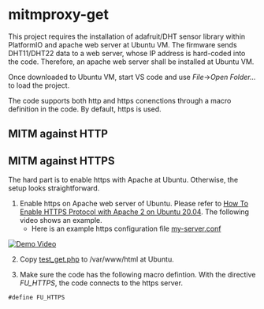 # mitmproxy-get

This project requires the installation of adafruit/DHT sensor library within PlatformIO and apache web server at Ubuntu VM. The firmware sends DHT11/DHT22 data to a web server, whose IP address is hard-coded into the code. Therefore, an apache web server shall be installed at Ubuntu VM.

Once downloaded to Ubuntu VM, start VS code and use *File*->*Open Folder...* to load the project.

The code supports both http and https conenctions through a macro definition in the code. By default, https is used. 

## MITM against HTTP

## MITM against HTTPS
The hard part is to enable https with Apache at Ubuntu. Otherwise, the setup looks straightforward.

1. Enable https on Apache web server of Ubuntu. Please refer to [How To Enable HTTPS Protocol with Apache 2 on Ubuntu 20.04](https://www.rosehosting.com/blog/how-to-enable-https-protocol-with-apache-2-on-ubuntu-20-04/). The following video shows an example.
   - Here is an example https configuration file [my-server.conf](web/my-server.conf)

[![Demo Video](https://img.youtube.com/vi/4PwXGR39zpg/0.jpg)](https://youtu.be/4PwXGR39zpg)

2. Copy [test_get.php](web/test_get.php) to /var/www/html at Ubuntu.

3. Make sure the code has the following macro defintion. With the directive *FU_HTTPS*, the code connects to the https server.
```
#define FU_HTTPS
```

